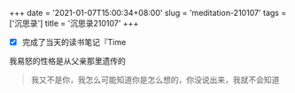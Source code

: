 +++
date = '2021-01-07T15:00:34+08:00'
slug = 'meditation-210107'
tags = ['沉思录']
title = '沉思录210107'
+++

- [x] 完成了当天的读书笔记『Time

我易怒的性格是从父亲那里遗传的

> 我又不是你，我怎么可能知道你是怎么想的，你没说出来，我就不会知道
